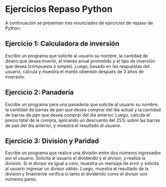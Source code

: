 # Ejercicios Repaso Python

A continuación se presentan tres enunciados de ejercicios de repaso de Python:

## Ejercicio 1: Calculadora de inversión

Escribe un programa que solicite al usuario su nombre, la cantidad de dinero que desea invertir, el interés anual prometido y el tipo de inversión que desea (compuesta o simple). Luego, basado en las respuestas del usuario, calcula y muestra el monto obtenido después de 3 años de inversión.

## Ejercicio 2: Panadería

Escribe un programa para una panadería que solicite al usuario su nombre, la cantidad de barras de pan que desea comprar del día actual y la cantidad de barras de pan que desea comprar del día anterior. Luego, calcula el precio total de la compra, aplicando un descuento del 25% sobre las barras de pan del día anterior, y muestra el resultado al usuario.

## Ejercicio 3: División y Paridad

Escribe un programa que realice una división entre dos números ingresados por el usuario. Solicita al usuario el dividendo y el divisor, y realiza la división. Si el divisor es igual a cero, muestra un mensaje de error y solicita al usuario ingresar un divisor válido. Luego, muestra el resultado de la división y finalmente verifica si tanto el dividendo como el divisor son números pares.